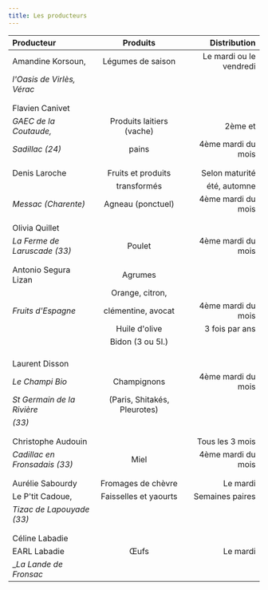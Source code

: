 ```yaml
---
title: Les producteurs
---
```

|Producteur                          |          Produits             |Distribution                  |
|:---------------------------------|:---------------------------:|----------------------------:|
|Amandine Korsoun,               | Légumes de saison       |Le mardi ou le vendredi  |
| _l'Oasis de Virlès, Vérac_       |                                  |                                  |
|                                          |                                  |                                  |
|                                          |                                  |                                 |
|Flavien Canivet                     |                                  |                                 |
|_GAEC de la Coutaude,_          |  Produits laitiers (vache)| 2ème et                    |
|_Sadillac (24)_                       | pains                          | 4ème mardi du mois    |
|                                          |                                  |                                  |
|                                          |                                  |                                 |
|Denis Laroche                       | Fruits et produits         | Selon maturité            |
|                                          | transformés                | été, automne              |
|  _Messac (Charente)_            | Agneau (ponctuel)        | 4ème mardi du mois   |
|                                          |                                  |                                 |
|                                          |                                  |                                 |
|    Olivia Quillet                    |                                  |                                 |
| _La Ferme de Laruscade (33)_ |  Poulet                       |  4ème mardi du mois   |
|                                          |                                  |                                  |
|                                          |                                  |                                 |
|  Antonio Segura Lizan         |   Agrumes                     |                                 |
|                                        | Orange, citron,              |                                  |
| _Fruits d'Espagne_                |  clémentine, avocat      |    4ème mardi du mois  |
|                                          |   Huile d'olive               |    3 fois par ans           |
|                                          |  Bidon (3 ou 5l.)           |                                  |
|                                          |                                  |                                  |
|                                          |                                  |                                 |
|                                          |                                  |                                 |
|     Laurent Disson                |                                  |                                 |
|     _Le Champi Bio_              |Champignons                |  4ème mardi du mois |
|  _St Germain de la Rivière_  | (Paris, Shitakés, Pleurotes) |                              |
|         _(33)_                       |                                  |                                 |
|                                          |                                  |                                 |
|                                          |                                  |                                 |
|     Christophe Audouin          |                                  |  Tous les 3 mois          |
|  _Cadillac en Fronsadais (33)_ |   Miel                         |   4ème mardi du mois |
|                                          |                                  |                                 |
|                                          |                                  |                                 |
|    Aurélie Sabourdy               | Fromages de chèvre      |    Le mardi                |
| Le P'tit Cadoue,                    | Faisselles et yaourts     |  Semaines paires        |
| _Tizac de Lapouyade (33)_      |                                  |                                 |
|                                          |                                  |                                 |
|                                          |                                  |                                 |
|   Céline Labadie                   |                                  |                                 |
|  EARL Labadie                     |      Œufs                     |   Le mardi   |
| __La Lande de Fronsac_        |                                  |                                 |